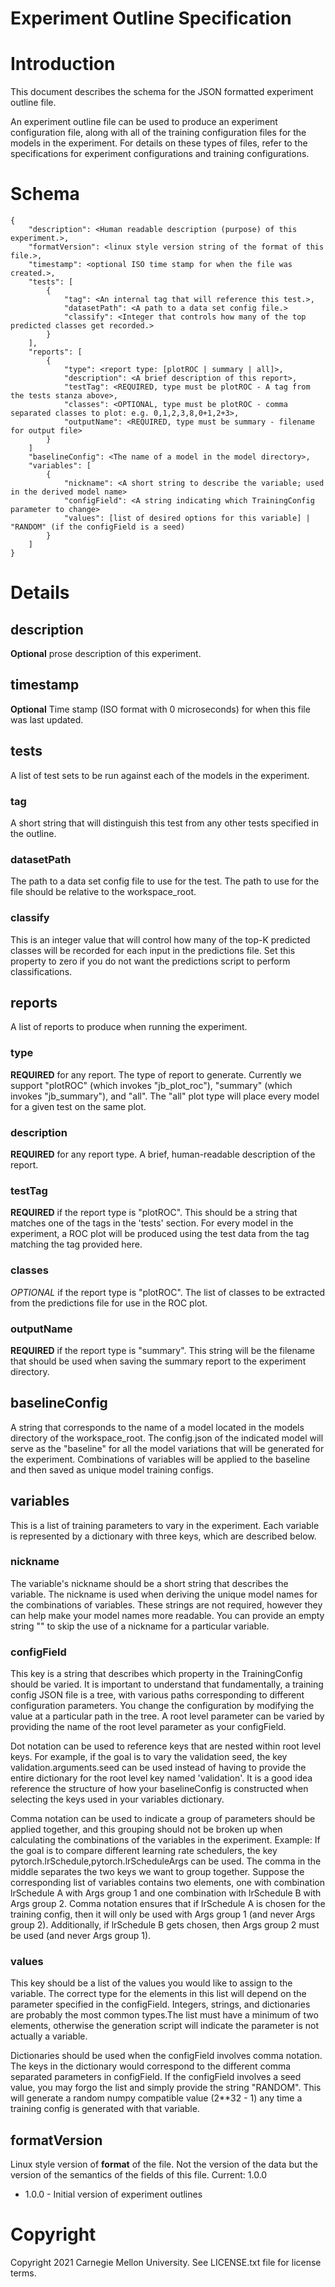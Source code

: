 Experiment Outline Specification
==========


# Introduction

This document describes the schema for the JSON formatted experiment outline file.

An experiment outline file can be used to produce an experiment configuration file, along with all of the 
training configuration files for the models in the experiment. For details on these types of files, 
refer to the specifications for experiment configurations and training configurations. 

# Schema
```
{
    "description": <Human readable description (purpose) of this experiment.>,
    "formatVersion": <linux style version string of the format of this file.>,
    "timestamp": <optional ISO time stamp for when the file was created.>,
    "tests": [
        {
            "tag": <An internal tag that will reference this test.>,
            "datasetPath": <A path to a data set config file.>
            "classify": <Integer that controls how many of the top predicted classes get recorded.>
        }
    ],
    "reports": [
        {
            "type": <report type: [plotROC | summary | all]>,
            "description": <A brief description of this report>,
            "testTag": <REQUIRED, type must be plotROC - A tag from the tests stanza above>,
            "classes": <OPTIONAL, type must be plotROC - comma separated classes to plot: e.g. 0,1,2,3,8,0+1,2+3>,
            "outputName": <REQUIRED, type must be summary - filename for output file> 
        }
    ]
    "baselineConfig": <The name of a model in the model directory>,
    "variables": [
        {
            "nickname": <A short string to describe the variable; used in the derived model name> 
            "configField": <A string indicating which TrainingConfig parameter to change>
            "values": [list of desired options for this variable] | "RANDOM" (if the configField is a seed)
        }
    ]
}
```

# Details

## description
**Optional** prose description of this experiment.

## timestamp
**Optional** Time stamp (ISO format with 0 microseconds) for when this file was last updated.

## tests
A list of test sets to be run against each of the models in the experiment.

### tag
A short string that will distinguish this test from any other tests specified 
in the outline.

### datasetPath
The path to a data set config file to use for the test. The path 
to use for the file should be relative to the workspace_root.

### classify
This is an integer value that will control how many of the top-K predicted classes will be
recorded for each input in the predictions file. Set this property to zero if you do not
want the predictions script to perform classifications.

## reports
A list of reports to produce when running the experiment.

### type
**REQUIRED** for any report. The type of report to generate. Currently we support "plotROC" 
(which invokes "jb_plot_roc"), "summary" (which invokes "jb_summary"), and "all". The "all" 
plot type will place every model for a given test on the same plot. 

### description
**REQUIRED** for any report type. A brief, human-readable description of the report.

### testTag
**REQUIRED** if the report type is "plotROC". This should be a string that matches one of the 
tags in the 'tests' section. For every model in the experiment, a ROC plot will be produced using 
the test data from the tag matching the tag provided here.

### classes
*OPTIONAL* if the report type is "plotROC". The list of classes to be extracted from the predictions 
file for use in the ROC plot. 

### outputName
**REQUIRED** if the report type is "summary". This string will be the filename that should 
be used when saving the summary report to the experiment directory.

## baselineConfig
A string that corresponds to the name of a model located in the models directory of 
the workspace_root. The config.json of the indicated model will serve as the "baseline" for 
all the model variations that will be generated for the experiment. Combinations of variables 
will be applied to the baseline and then saved as unique model training configs.

## variables
This is a list of training parameters to vary in the experiment. Each variable is represented by 
a dictionary with three keys, which are described below.    

### nickname
The variable's nickname should be a short string that describes the variable. The nickname is used 
when deriving the unique model names for the combinations of variables. These strings are not required, 
however they can help make your model names more readable. You can provide an empty string "" to skip 
the use of a nickname for a particular variable.

### configField
This key is a string that describes which property in the TrainingConfig should be varied. It is important 
to understand that fundamentally, a training config JSON file is a tree, with various paths corresponding 
to different configuration parameters. You change the configuration by modifying the value at a particular 
path in the tree. A root level parameter can be varied by providing the name of the root level parameter 
as your configField.

Dot notation can be used to reference keys that are nested within root level keys. For example, 
if the goal is to vary the validation seed, the key validation.arguments.seed can be used instead of 
having to provide the entire dictionary for the root level key named 'validation'. It is a good idea 
reference the structure of how your baselineConfig is constructed when selecting the keys used in your 
variables dictionary.

Comma notation can be used to indicate a group of parameters should be applied together, and this 
grouping should not be broken up when calculating the combinations of the variables in the experiment. 
Example: If the goal is to compare different learning rate schedulers, the key 
pytorch.lrSchedule,pytorch.lrScheduleArgs can be used. The comma in the middle separates the two keys we 
want to group together. Suppose the corresponding list of variables contains two elements, one with 
combination lrSchedule A with Args group 1 and one combination with lrSchedule B with Args group 2. Comma 
notation ensures that if lrSchedule A is chosen for the training config, then it will only be used with 
Args group 1 (and never Args group 2). Additionally, if lrSchedule B gets chosen, then Args group 2 must 
be used (and never Args group 1).

### values
This key should be a list of the values you would like to assign to the variable. The correct type for 
the elements in this list will depend on the parameter specified in the configField. Integers, strings, 
and dictionaries are probably the most common types.The list must have a minimum of two elements, 
otherwise the generation script will indicate the parameter is not actually a variable. 

Dictionaries should be used when the configField involves comma notation. The keys in the dictionary 
would correspond to the different comma separated parameters in configField. If the configField involves 
a seed value, you may forgo the list and simply provide the string "RANDOM". This will generate a 
random numpy compatible value (2**32 - 1) any time a training config is generated with that variable.

## formatVersion
Linux style version of **format** of the file. Not the version of 
the data but the version of the semantics of the fields of this file. 
Current: 1.0.0

* 1.0.0 - Initial version of experiment outlines

# Copyright

Copyright 2021 Carnegie Mellon University.  See LICENSE.txt file for license terms.
